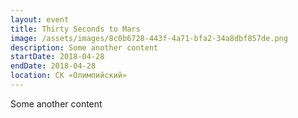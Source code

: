 ```yaml
---
layout: event
title: Thirty Seconds to Mars
image: /assets/images/8c0b6728-443f-4a71-bfa2-34a8dbf857de.png
description: Some another content
startDate: 2018-04-28
endDate: 2018-04-28
location: СК «Олимпийский»
---
```


Some another content
